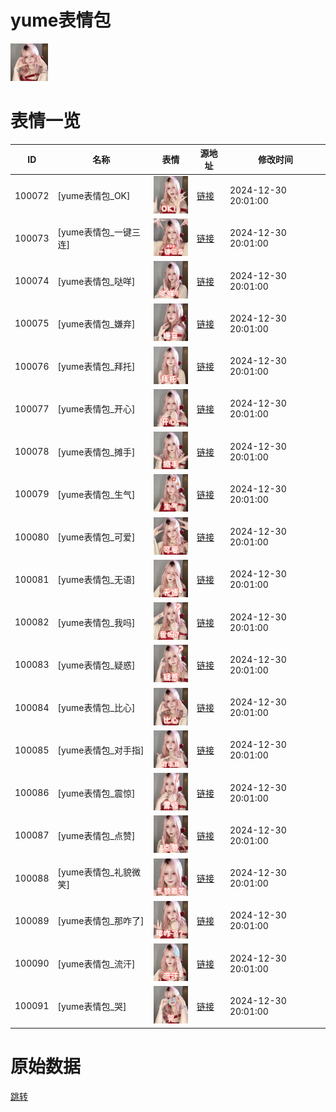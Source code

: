 # yume表情包

<img src="./cover.png" height="60" alt="cover" />

# 表情一览

|ID|名称|表情|源地址|修改时间|
|----|----|----|----|----|
|100072|[yume表情包_OK]|<img src="./pic/100072_%5Byume表情包_OK%5D.png" height="60" alt="OK"/>|[链接](https://i0.hdslb.com/bfs/garb/09a9d890673d61252b3249e55e38e20571bc9c13.png)|2024-12-30 20:01:00|
|100073|[yume表情包_一键三连]|<img src="./pic/100073_%5Byume表情包_一键三连%5D.png" height="60" alt="一键三连"/>|[链接](https://i0.hdslb.com/bfs/garb/cc777c4ed7febe6f0b70b08875f10b6ffe15ff79.png)|2024-12-30 20:01:00|
|100074|[yume表情包_哒咩]|<img src="./pic/100074_%5Byume表情包_哒咩%5D.png" height="60" alt="哒咩"/>|[链接](https://i0.hdslb.com/bfs/garb/ec872d4392102c4b2c01311d0c83b0c3305f0ab3.png)|2024-12-30 20:01:00|
|100075|[yume表情包_嫌弃]|<img src="./pic/100075_%5Byume表情包_嫌弃%5D.png" height="60" alt="嫌弃"/>|[链接](https://i0.hdslb.com/bfs/garb/2ccf070d4b3a0bca329dcad4dd90d42866b0bdf1.png)|2024-12-30 20:01:00|
|100076|[yume表情包_拜托]|<img src="./pic/100076_%5Byume表情包_拜托%5D.png" height="60" alt="拜托"/>|[链接](https://i0.hdslb.com/bfs/garb/14cfb5dabd4e8fc046fd59960dd69f352866f6ed.png)|2024-12-30 20:01:00|
|100077|[yume表情包_开心]|<img src="./pic/100077_%5Byume表情包_开心%5D.png" height="60" alt="开心"/>|[链接](https://i0.hdslb.com/bfs/garb/8273c7b85fedebfdac796409d3fa71a06cca3d7a.png)|2024-12-30 20:01:00|
|100078|[yume表情包_摊手]|<img src="./pic/100078_%5Byume表情包_摊手%5D.png" height="60" alt="摊手"/>|[链接](https://i0.hdslb.com/bfs/garb/334e05e37e3d58f80f7b97e9923a665e14662109.png)|2024-12-30 20:01:00|
|100079|[yume表情包_生气]|<img src="./pic/100079_%5Byume表情包_生气%5D.png" height="60" alt="生气"/>|[链接](https://i0.hdslb.com/bfs/garb/78a6bd7b884aa008a59c57d94d148716e76c2538.png)|2024-12-30 20:01:00|
|100080|[yume表情包_可爱]|<img src="./pic/100080_%5Byume表情包_可爱%5D.png" height="60" alt="可爱"/>|[链接](https://i0.hdslb.com/bfs/garb/1f55f90b255c6f7450f8e30eed043d4c3f850d99.png)|2024-12-30 20:01:00|
|100081|[yume表情包_无语]|<img src="./pic/100081_%5Byume表情包_无语%5D.png" height="60" alt="无语"/>|[链接](https://i0.hdslb.com/bfs/garb/e90b289763021b1cd72e4bdb781e604c9d1118ba.png)|2024-12-30 20:01:00|
|100082|[yume表情包_我吗]|<img src="./pic/100082_%5Byume表情包_我吗%5D.png" height="60" alt="我吗"/>|[链接](https://i0.hdslb.com/bfs/garb/73b1bcdd0255cd570b58a18c686a0772e6129408.png)|2024-12-30 20:01:00|
|100083|[yume表情包_疑惑]|<img src="./pic/100083_%5Byume表情包_疑惑%5D.png" height="60" alt="疑惑"/>|[链接](https://i0.hdslb.com/bfs/garb/7b07a13e56eacf72056d9198c088ebcc59bbf3f0.png)|2024-12-30 20:01:00|
|100084|[yume表情包_比心]|<img src="./pic/100084_%5Byume表情包_比心%5D.png" height="60" alt="比心"/>|[链接](https://i0.hdslb.com/bfs/garb/8bce70b2287bbb7b5564a3f3c78ca7a39039c235.png)|2024-12-30 20:01:00|
|100085|[yume表情包_对手指]|<img src="./pic/100085_%5Byume表情包_对手指%5D.png" height="60" alt="对手指"/>|[链接](https://i0.hdslb.com/bfs/garb/cc82c68407a402aec7bd15c782a22081ab552cd1.png)|2024-12-30 20:01:00|
|100086|[yume表情包_震惊]|<img src="./pic/100086_%5Byume表情包_震惊%5D.png" height="60" alt="震惊"/>|[链接](https://i0.hdslb.com/bfs/garb/3a77c02c5f51aaeb9d7a120d90549c90d5f8c710.png)|2024-12-30 20:01:00|
|100087|[yume表情包_点赞]|<img src="./pic/100087_%5Byume表情包_点赞%5D.png" height="60" alt="点赞"/>|[链接](https://i0.hdslb.com/bfs/garb/e0014a0594240ab74dc8ce098e78b1284da5955b.png)|2024-12-30 20:01:00|
|100088|[yume表情包_礼貌微笑]|<img src="./pic/100088_%5Byume表情包_礼貌微笑%5D.png" height="60" alt="礼貌微笑"/>|[链接](https://i0.hdslb.com/bfs/garb/ab85e6d0ecdf1ef34a22d2f094485df5159dc74e.png)|2024-12-30 20:01:00|
|100089|[yume表情包_那咋了]|<img src="./pic/100089_%5Byume表情包_那咋了%5D.png" height="60" alt="那咋了"/>|[链接](https://i0.hdslb.com/bfs/garb/724ed184ce2c2f349d708c4902053795ae21981e.png)|2024-12-30 20:01:00|
|100090|[yume表情包_流汗]|<img src="./pic/100090_%5Byume表情包_流汗%5D.png" height="60" alt="流汗"/>|[链接](https://i0.hdslb.com/bfs/garb/3dff56d2ade0406922cbfa99ed6b933f4e4c1127.png)|2024-12-30 20:01:00|
|100091|[yume表情包_哭]|<img src="./pic/100091_%5Byume表情包_哭%5D.png" height="60" alt="哭"/>|[链接](https://i0.hdslb.com/bfs/garb/0bcd40276418c653359a0a81219b51278f3faf8f.png)|2024-12-30 20:01:00|

# 原始数据

[跳转](./raw.json)

